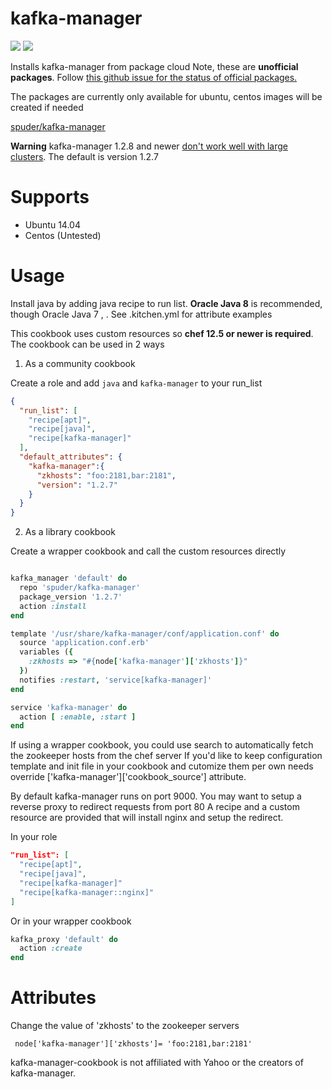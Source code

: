 # kafka-manager


![](https://img.shields.io/cookbook/v/kafka-manager.svg)
![](https://img.shields.io/github/tag/spuder/kafka-manager-cookbook.svg)

Installs kafka-manager from package cloud
Note, these are **unofficial packages**. Follow [this github issue for the status of official packages.](https://github.com/yahoo/kafka-manager/issues/18)

The packages are currently only available for ubuntu, centos images will be created if needed

[spuder/kafka-manager](https://packagecloud.io/spuder/kafka-manager)

**Warning** kafka-manager 1.2.8 and newer [don't work well with large clusters](https://github.com/yahoo/kafka-manager/issues/162). The default is version 1.2.7

# Supports

- Ubuntu 14.04
- Centos (Untested)


# Usage
Install java by adding java recipe to run list. **Oracle Java 8** is recommended, though Oracle Java 7 , . See .kitchen.yml for attribute examples


This cookbook uses custom resources so **chef 12.5 or newer is required**. The cookbook can be used in 2 ways

1. As a community cookbook

Create a role and add `java` and `kafka-manager` to your run_list

```json
{
  "run_list": [
    "recipe[apt]",
    "recipe[java]",
    "recipe[kafka-manager]"
  ],
  "default_attributes": {
    "kafka-manager":{
      "zkhosts": "foo:2181,bar:2181",
      "version": "1.2.7"
    }
  }
}
```

2. As a library cookbook

Create a wrapper cookbook and call the custom resources directly


```ruby

kafka_manager 'default' do
  repo 'spuder/kafka-manager'
  package_version '1.2.7'
  action :install
end

template '/usr/share/kafka-manager/conf/application.conf' do
  source 'application.conf.erb'
  variables ({
    :zkhosts => "#{node['kafka-manager']['zkhosts']}"
  })
  notifies :restart, 'service[kafka-manager]'
end

service 'kafka-manager' do
  action [ :enable, :start ]
end
```
If using a wrapper cookbook, you could use search to automatically fetch the zookeeper hosts from the chef server
If you'd like to keep configuration template and init file in your cookbook and cutomize them per own needs override ['kafka-manager']['cookbook_source'] attribute.

By default kafka-manager runs on port 9000. You may want to setup a reverse proxy to redirect requests from port 80
A recipe and a custom resource are provided that will install nginx and setup the redirect.

In your role

```json
"run_list": [
  "recipe[apt]",
  "recipe[java]",
  "recipe[kafka-manager]"
  "recipe[kafka-manager::nginx]"
]
```

Or in your wrapper cookbook

```ruby
kafka_proxy 'default' do
  action :create
end
```

# Attributes

Change the value of 'zkhosts' to the zookeeper servers

     node['kafka-manager']['zkhosts']= 'foo:2181,bar:2181'


kafka-manager-cookbook is not affiliated with Yahoo or the creators of kafka-manager.
